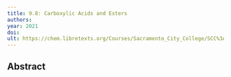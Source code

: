 ```yaml
---
title: 9.8: Carboxylic Acids and Esters
authors: 
year: 2021
doi: 
ult: https://chem.libretexts.org/Courses/Sacramento_City_College/SCC%3A_CHEM_330_-_Adventures_in_Chemistry_(Alviar-Agnew)/09%3A_Organic_Chemistry/9.08%3A_Carboxylic_Acids_and_Esters
---
```

## Abstract

